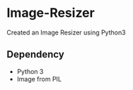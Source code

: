 # Image-Resizer

Created an Image Resizer using Python3

## Dependency

- Python 3
- Image from PIL
